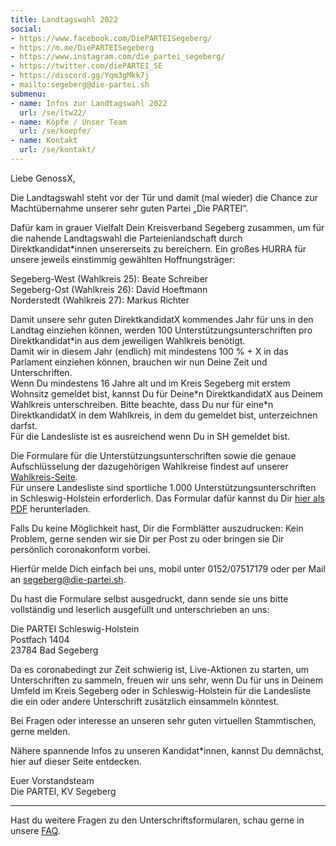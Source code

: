 ```yaml
---
title: Landtagswahl 2022
social:
- https://www.facebook.com/DiePARTEISegeberg/
- https://m.me/DiePARTEISegeberg
- https://www.instagram.com/die_partei_segeberg/
- https://twitter.com/diePARTEI_SE
- https://discord.gg/Yqm3gMkk7j
- mailto:segeberg@die-partei.sh
submenu:
- name: Infos zur Landtagswahl 2022
  url: /se/ltw22/
- name: Köpfe / Unser Team
  url: /se/koepfe/
- name: Kontakt
  url: /se/kontakt/
---
```


Liebe GenossX,

Die Landtagswahl steht vor der Tür und damit (mal wieder) die Chance zur Machtübernahme unserer sehr guten Partei „Die PARTEI“.

Dafür kam in grauer Vielfalt Dein Kreisverband Segeberg zusammen, um für die nahende Landtagswahl die Parteienlandschaft durch Direktkandidat\*innen unsererseits zu bereichern. Ein großes HURRA für unsere jeweils einstimmig gewählten Hoffnungsträger:

Segeberg-West (Wahlkreis 25): Beate Schreiber  
Segeberg-Ost (Wahlkreis 26): David Hoeftmann  
Norderstedt (Wahlkreis 27): Markus Richter

Damit unsere sehr guten DirektkandidatX kommendes Jahr für uns in den Landtag einziehen können, werden 100 Unterstützungsunterschriften pro Direktkandidat\*in aus dem jeweiligen Wahlkreis benötigt.  
Damit wir in diesem Jahr (endlich) mit mindestens 100 % + X in das Parlament einziehen können, brauchen wir nun Deine Zeit und Unterschriften.  
Wenn Du mindestens 16 Jahre alt und im Kreis Segeberg mit erstem Wohnsitz gemeldet bist, kannst Du für Deine\*n DirektkandidatX aus Deinem Wahlkreis unterschreiben. Bitte beachte, dass Du nur für eine\*n DirektkandidatX in dem Wahlkreis, in dem du gemeldet bist, unterzeichnen darfst.  
Für die Landesliste ist es ausreichend wenn Du in SH gemeldet bist.  

Die Formulare für die Unterstützungsunterschriften sowie die genaue Aufschlüsselung der dazugehörigen Wahlkreise findest auf unserer [Wahlkreis-Seite](../ltw22-wahlkreise).  
Für unsere Landesliste sind sportliche 1.000 Unterstützungsunterschriften in Schleswig-Holstein erforderlich. Das Formular dafür kannst du Dir [hier als PDF](../ltw22/uu_ltw22_die-partei.pdf) herunterladen.  

Falls Du keine Möglichkeit hast, Dir die Formblätter auszudrucken: Kein Problem, gerne senden wir sie Dir per Post zu oder bringen sie Dir persönlich coronakonform vorbei.

Hierfür melde Dich einfach bei uns, mobil unter 0152/07517179 oder per Mail an [segeberg@die-partei.sh](mailto:segeberg@die-partei.sh).

Du hast die Formulare selbst ausgedruckt, dann sende sie uns bitte vollständig und leserlich ausgefüllt und unterschrieben an uns:

Die PARTEI Schleswig-Holstein  
Postfach 1404  
23784 Bad Segeberg

Da es coronabedingt zur Zeit schwierig ist, Live-Aktionen zu starten, um Unterschriften zu sammeln, freuen wir uns sehr, wenn Du für uns in Deinem Umfeld im Kreis Segeberg oder in Schleswig-Holstein für die Landesliste die ein oder andere Unterschrift zusätzlich einsammeln könntest.

Bei Fragen oder interesse an unseren sehr guten virtuellen Stammtischen, gerne melden.

Nähere spannende Infos
zu unseren Kandidat\*innen, kannst Du  demnächst, hier auf dieser Seite entdecken.

Euer Vorstandsteam  
Die PARTEI, KV Segeberg

------

Hast du weitere Fragen zu den Unterschriftsformularen, schau gerne in unsere [FAQ](../ltw22-faq/).
